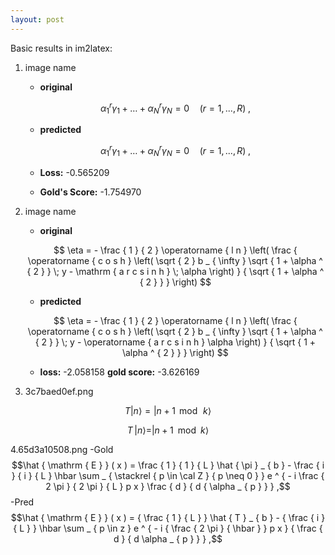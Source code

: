 ```yaml
---
layout: post
---
```


Basic results in im2latex:

<script type="text/javascript" async src="https://cdn.mathjax.org/mathjax/latest/MathJax.js?config=TeX-MML-AM_CHTML"> </script>
1. image name
	- **original**	

	$$	
	\alpha _ { 1 } ^ { r } \gamma _ { 1 } + \dots + \alpha _ { N } ^ { r } \gamma _ { N } = 0 \quad ( r = 1 , . . . , R ) \; , 
	$$

	- **predicted**	

	$$	
	\alpha _ { 1 } ^ { r } \gamma _ { 1 } + \ldots + \alpha _ { N } ^ { r } \gamma _ { N } = 0 \quad ( r = 1 , . . . , R ) \; , 
	$$	

	- **Loss:** -0.565209	

	- **Gold's Score:** -1.754970	
2. image name 	
	- **original**	

	$$	
	\eta = - \frac { 1 } { 2 } \operatorname { l n } \left( \frac { \operatorname { c o s h } \left( \sqrt { 2 } b _ { \infty } \sqrt { 1 + \alpha ^ { 2 } } \; y - \mathrm { a r c s i n h } \; \alpha \right) } { \sqrt { 1 + \alpha ^ { 2 } } } \right) 	
	$$	

	- **predicted**	

	$$	
	\eta = - \frac { 1 } { 2 } \operatorname { l n } \left( \frac { \operatorname { c o s h } \left( \sqrt { 2 } b _ { \infty } \sqrt { 1 + \alpha ^ { 2 } } \; y - \operatorname { a r c s i n h } \alpha \right) } { \sqrt { 1 + \alpha ^ { 2 } } } \right) $$	

	- **loss:** -2.058158	**gold score:** -3.626169
	
	
3. 3c7baed0ef.png 

$$T \left| n \right\rangle = \left| n + 1 \, \bmod \, k \right\rangle$$

$$T \, | n \rangle = | n + 1 \, \, \, \mathrm { m o d } \, \, \, k \rangle$$ 

4.65d3a10508.png
	-Gold	
	$$\hat { \mathrm { E } } ( x ) = \frac { 1 } { 1 } { L } \hat { \pi } _ { b } - \frac { i } { i } { L } \hbar \sum _ { \stackrel { p \in \cal Z } { p \neq 0 } } e ^ { - i \frac { 2 \pi } { 2 \pi } { L } p x } \frac { d } { d { \alpha _ { p } } } ,$$ 
	-Pred	
	$$\hat { \mathrm { E } } ( x ) = { \frac { 1 } { L } } \hat { T } _ { b } - { \frac { i } { L } } \hbar \sum _ { p \in z } e ^ { - i { \frac { 2 \pi } { \hbar } } p x } { \frac { d } { d \alpha _ { p } } } ,$$
